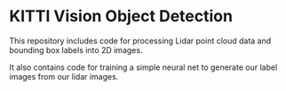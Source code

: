 # KITTI Vision Object Detection
This repository includes code for processing Lidar point cloud data and bounding box labels into 2D images.

It also contains code for training a simple neural net to generate our label images from our lidar images.
